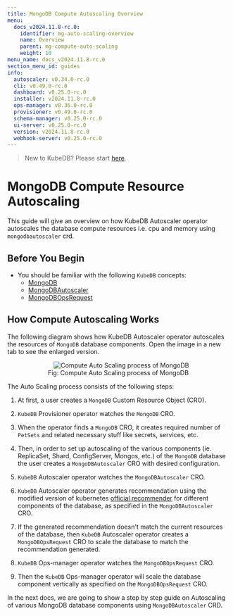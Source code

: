 ```yaml
---
title: MongoDB Compute Autoscaling Overview
menu:
  docs_v2024.11.8-rc.0:
    identifier: mg-auto-scaling-overview
    name: Overview
    parent: mg-compute-auto-scaling
    weight: 10
menu_name: docs_v2024.11.8-rc.0
section_menu_id: guides
info:
  autoscaler: v0.34.0-rc.0
  cli: v0.49.0-rc.0
  dashboard: v0.25.0-rc.0
  installer: v2024.11.8-rc.0
  ops-manager: v0.36.0-rc.0
  provisioner: v0.49.0-rc.0
  schema-manager: v0.25.0-rc.0
  ui-server: v0.25.0-rc.0
  version: v2024.11.8-rc.0
  webhook-server: v0.25.0-rc.0
---
```


> New to KubeDB? Please start [here](/docs/v2024.11.8-rc.0/README).

# MongoDB Compute Resource Autoscaling

This guide will give an overview on how KubeDB Autoscaler operator autoscales the database compute resources i.e. cpu and memory using `mongodbautoscaler` crd.

## Before You Begin

- You should be familiar with the following `KubeDB` concepts:
  - [MongoDB](/docs/v2024.11.8-rc.0/guides/mongodb/concepts/mongodb)
  - [MongoDBAutoscaler](/docs/v2024.11.8-rc.0/guides/mongodb/concepts/autoscaler)
  - [MongoDBOpsRequest](/docs/v2024.11.8-rc.0/guides/mongodb/concepts/opsrequest)

## How Compute Autoscaling Works

The following diagram shows how KubeDB Autoscaler operator autoscales the resources of `MongoDB` database components. Open the image in a new tab to see the enlarged version.

<figure align="center">
  <img alt="Compute Auto Scaling process of MongoDB" src="/docs/v2024.11.8-rc.0/images/mongodb/compute-process.svg">
<figcaption align="center">Fig: Compute Auto Scaling process of MongoDB</figcaption>
</figure>

The Auto Scaling process consists of the following steps:

1. At first, a user creates a `MongoDB` Custom Resource Object (CRO).

2. `KubeDB` Provisioner  operator watches the `MongoDB` CRO.

3. When the operator finds a `MongoDB` CRO, it creates required number of `PetSets` and related necessary stuff like secrets, services, etc.

4. Then, in order to set up autoscaling of the various components (ie. ReplicaSet, Shard, ConfigServer, Mongos, etc.) of the `MongoDB` database the user creates a `MongoDBAutoscaler` CRO with desired configuration.

5. `KubeDB` Autoscaler operator watches the `MongoDBAutoscaler` CRO.

6. `KubeDB` Autoscaler operator generates recommendation using the modified version of kubernetes [official recommender](https://github.com/kubernetes/autoscaler/tree/master/vertical-pod-autoscaler/pkg/recommender) for different components of the database, as specified in the `MongoDBAutoscaler` CRO.

7. If the generated recommendation doesn't match the current resources of the database, then `KubeDB` Autoscaler operator creates a `MongoDBOpsRequest` CRO to scale the database to match the recommendation generated.

8. `KubeDB` Ops-manager operator watches the `MongoDBOpsRequest` CRO.

9. Then the `KubeDB` Ops-manager operator will scale the database component vertically as specified on the `MongoDBOpsRequest` CRO.

In the next docs, we are going to show a step by step guide on Autoscaling of various MongoDB database components using `MongoDBAutoscaler` CRD.
